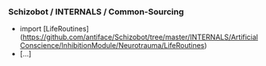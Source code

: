 ### Schizobot / INTERNALS / Common-Sourcing
* import [LifeRoutines] (https://github.com/antiface/Schizobot/tree/master/INTERNALS/ArtificialConscience/InhibitionModule/Neurotrauma/LifeRoutines)
* [...]
